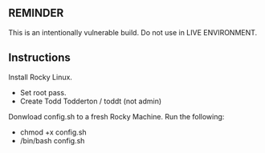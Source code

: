 ## REMINDER
This is an intentionally vulnerable build. Do not use in LIVE ENVIRONMENT.

## Instructions
Install Rocky Linux.
- Set root pass.
- Create Todd Todderton / toddt (not admin)


Donwload config.sh to a fresh Rocky Machine.
Run the following:
- chmod +x config.sh
- /bin/bash config.sh
